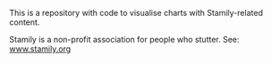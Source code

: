 This is a repository with code to visualise charts with Stamily-related content.

Stamily is a non-profit association for people who stutter. See: www.stamily.org